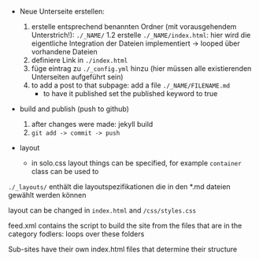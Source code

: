 - Neue Unterseite erstellen:

  1. erstelle entsprechend benannten Ordner (mit vorausgehendem Unterstrich!): `./_NAME/`
     1.2 erstelle `./_NAME/index.html`: hier wird die eigentliche Integration der Dateien implementiert -> looped über vorhandene Dateien
  2. definiere Link in `./index.html`
  3. füge eintrag zu `./_config.yml` hinzu (hier müssen alle existierenden Unterseiten aufgeführt sein)
  4. to add a post to that subpage: add a file `./_NAME/FILENAME.md`
     - to have it published set the published keyword to true

- build and publish (push to github)

  1. after changes were made: jekyll build
  2. `git add -> commit -> push`

- layout
  - in solo.css layout things can be specified, for example `container` class can be used to

`./_layouts/` enthält die layoutspezifikationen die in den \*.md dateien gewählt werden können

layout can be changed in `index.html` and `/css/styles.css`

feed.xml contains the script to build the site from the files that are in the category fodlers: loops over these folders

Sub-sites have their own index.html files that determine their structure
